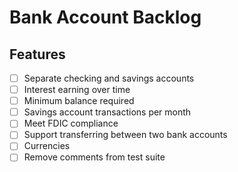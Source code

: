 # Bank Account Backlog

## Features

- [ ] Separate checking and savings accounts
- [ ] Interest earning over time
- [ ] Minimum balance required
- [ ] Savings account transactions per month
- [ ] Meet FDIC compliance
- [ ] Support transferring between two bank accounts
- [ ] Currencies
- [ ] Remove comments from test suite

